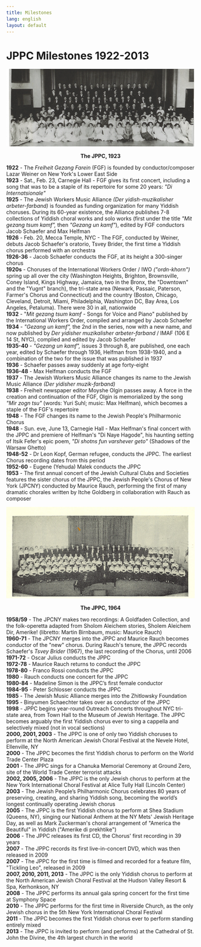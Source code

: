 ```yaml
---
title: Milestones
lang: english
layout: default
---
```


# JPPC Milestones 1922-2013

![](img/1923.jpg)
<p style="text-align:center;font-weight:bold;">The JPPC, 1923</p>

**1922** - The *Freiheit Gezang Farein* (FGF) is founded by conductor/composer Lazar Weiner on New York's Lower East Side  
**1923** - Sat., Feb. 23, Carnegie Hall - FGF gives its first concert, including a song that was to be a staple of its repertoire for some 20 years: *"Di Internatsionale"*  
**1925** - The Jewish Workers Music Alliance *(Der yidish-muzikalisher arbeter-farband)* is founded as funding organization for many Yiddish choruses. During its 60-year existence, the Alliance publishes 7-8 collections of Yiddish choral works and solo works (first under the title *"Mit gezang tsum kamf",* then *"Gezang un kamf"*), edited by FGF conductors Jacob Schaefer and Max Helfman  
**1926** - Feb. 20, Mecca Temple, NYC - The FGF, conducted by Weiner, debuts Jacob Schaefer's oratorio, Tsvey Brider, the first time a Yiddish chorus performed with an orchestra  
**1926-36** - Jacob Schaefer conducts the FGF, at its height a 300-singer chorus  
**1920s** - Choruses of the International Workers Order / IWO *("ordn-khorn")* spring up all over the city (Washington Heights, Brighton, Brownsville, Coney Island, Kings Highway, Jamaica, two in the Bronx, the "Downtown" and the "Yugnt" branch), the tri-state area (Newark, Passaic, Paterson, Farmer's Chorus and Connecticut) and the country (Boston, Chicago, Cleveland, Detroit, Miami, Philadelphia, Washington DC, Bay Area, Los Angeles, Petaluma). There were 30 in all, nationwide  
**1932** - "*Mit gezang tsum kamf* - Songs for Voice and Piano" published by the International Workers Order, compiled and arranged by Jacob Schaefer  
**1934** - *"Gezang un kamf",* the 2nd in the series, now with a new name, and now published by *Der yidisher muzikalisher arbeter-farband* / IMAF (106 E 14 St, NYC), complied and edited by Jacob Schaefer  
**1935-40** - *"Gezang un kamf",* issues 3 through 8, are published, one each year, edited by Schaefer through 1936, Helfman from 1938-1940, and a combination of the two for the issue that was published in 1937  
**1936** - Schaefer passes away suddenly at age forty-eight  
**1936-48** - Max Helfman conducts the FGF  
**1937** - The Jewish Workers Music Alliance changes its name to the Jewish Music Alliance *(Der yidisher muzik-farband)*  
**1938** - Freiheit newspaper editor Moyshe Olgin passes away. A force in the creation and continuation of the FGF, Olgin is memorialized by the song *"Mir zogn tsu"* (words: Yuri Suhl; music: Max Helfman), which becomes a staple of the FGF's repertoire  
**1948** - The FGF changes its name to the Jewish People's Philharmonic Chorus  
**1948** - Sun. eve, June 13, Carnegie Hall - Max Helfman's final concert with the JPPC and premiere of Helfman's "Di Naye Hagode", his haunting setting of Itsik Fefer's epic poem, *"Di shotns fun varshever geto"* (Shadows of the Warsaw Ghetto)  
**1948-52** - Dr Leon Kopf, German refugee, conducts the JPPC. The earliest Chorus recording dates from this period  
**1952-60** - Eugene (Yehuda) Malek conducts the JPPC  
**1953** - The first annual concert of the Jewish Cultural Clubs and Societies features the sister chorus of the JPPC, the Jewish People's Chorus of New York (JPCNY) conducted by Maurice Rauch, performing the first of many dramatic chorales written by Itche Goldberg in collaboration with Rauch as composer

![](img/1964.jpg)
<p style="text-align:center;font-weight:bold;">The JPPC, 1964</p>

**1958/59** - The JPCNY makes two recordings: A Goldfaden Collection, and the folk-operetta adapted from Sholom Aleichem stories, Sholem Aleichem Dir, Amerike!  (libretto: Martin Birnbaum, music: Maurice Rauch)  
**1960-71** - The JPCNY merges into the JPPC and Maurice Rauch becomes conductor of the "new" chorus. During Rauch's tenure, the JPPC records Schaefer's *Tsvey Brider* (1967), the last recording of the Chorus, until 2006  
**1971-72** - Oscar Julius conducts the JPPC  
**1972-78** - Maurice Rauch returns to conduct the JPPC  
**1978-80** - Franco Rossi conducts the JPPC  
**1980** - Rauch conducts one concert for the JPPC  
**1980-84** - Madeline Simon is the JPPC’s first female conductor  
**1984-95** - Peter Schlosser conducts the JPPC  
**1985** - The Jewish Music Alliance merges into the Zhitlowsky Foundation  
**1995** - Binyumen Schaechter takes over as conductor of the JPPC  
**1998** - JPPC begins year-round Outreach Concerts throughout NYC tri-state area, from Town Hall to the Museum of Jewish Heritage. The JPPC becomes arguably the first Yiddish chorus ever to sing a cappella and selectively mixed (not in vocal sections)  
**2000, 2001, 2003** - The JPPC is one of only two Yiddish choruses to perform at the North American Jewish Choral Festival at the Nevele Hotel, Ellenville, NY  
**2000** - The JPPC becomes the first Yiddish chorus to perform on the World Trade Center Plaza  
**2001** - The JPPC sings for a Chanuka Memorial Ceremony at Ground Zero, site of the World Trade Center terrorist attacks  
**2002, 2005, 2006** - The JPPC is the only Jewish chorus to perform at the New York International Choral Festival at Alice Tully Hall (Lincoln Center)  
**2003** - The Jewish People’s Philharmonic Chorus celebrates 80 years of preserving, creating, and sharing Yiddish song, becoming the world’s longest continually operating Jewish chorus  
**2005** - The JPPC is the first Yiddish chorus to perform at Shea Stadium (Queens, NY), singing our National Anthem at the NY Mets' Jewish Heritage Day, as well as Mark Zuckerman's choral arrangement of "America the Beautiful" in Yiddish ("Amerike di prekhtike")  
**2006** - The JPPC releases its first CD, the Chorus' first recording in 39 years  
**2007** - The JPPC records its first live-in-concert DVD, which was then released in 2009  
**2007** - The JPPC for the first time is filmed and recorded for a feature film, "Tickling Leo", released in 2009  
**2007, 2010, 2011, 2013** - The JPPC is the only Yiddish chorus to perform at the North American Jewish Choral Festival at the Hudson Valley Resort & Spa, Kerhonkson, NY  
**2008** - The JPPC performs its annual gala spring concert for the first time at Symphony Space  
**2010** - The JPPC performs for the first time in Riverside Church, as the only Jewish chorus in the 5th New York International Choral Festival  
**2011** - The JPPC becomes the first Yiddish chorus ever to perform standing entirely mixed  
**2013** - The JPPC is invited to perform (and performs) at the Cathedral of St. John the Divine, the 4th largest church in the world  
